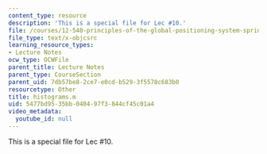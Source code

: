 ```yaml
---
content_type: resource
description: 'This is a special file for Lec #10.'
file: /courses/12-540-principles-of-the-global-positioning-system-spring-2012/5477bd9535bb040497f3844cf45c01a4_histograms.m
file_type: text/x-objcsrc
learning_resource_types:
- Lecture Notes
ocw_type: OCWFile
parent_title: Lecture Notes
parent_type: CourseSection
parent_uid: 7db57be8-2ce7-e0cd-b529-3f5578c683b0
resourcetype: Other
title: histograms.m
uid: 5477bd95-35bb-0404-97f3-844cf45c01a4
video_metadata:
  youtube_id: null
---
```

This is a special file for Lec #10.

